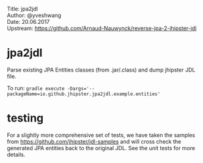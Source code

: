Title: 		jpa2jdl  
Author: 	@yveshwang  
Date: 		20.06.2017  
Upstream:	https://github.com/Arnaud-Nauwynck/reverse-jpa-2-jhipster-jdl  

# jpa2jdl
Parse existing JPA Entities classes (from .jar/.class) and dump jhipster JDL file.

To run: `gradle execute -Dargs='--packageName=io.github.jhipster.jpa2jdl.example.entities'`
# testing
For a slightly more comprehensive set of tests, we have taken the samples from https://github.com/jhipster/jdl-samples and will cross check the generated JPA entities back to the original JDL. See the unit tests for more details.

